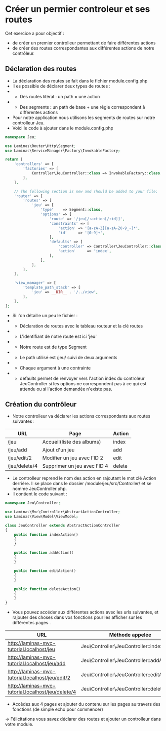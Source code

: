 # Créer un permier controleur et ses routes

Cet exercice a pour objectif : 

* de créer un premier controlleur permettant de faire différentes actions
* de créer des routes correspondantes aux différentes actions de notre contrôleur.

## Déclaration des routes 

* La déclaration des routes se fait dans le fichier module.config.php
* Il es possible de déclarer deux types de routes :
* * Des routes litéral : un path = une action 
* * Des segments : un path de base + une règle correspondent à différentes actions
* Pour notre application nous utilisons les segments de routes sur notre controlleur Jeu.
* Voici le code à ajouter dans le module.config.php
``` php
namespace Jeu;

use Laminas\Router\Http\Segment;
use Laminas\ServiceManager\Factory\InvokableFactory;

return [
    'controllers' => [
        'factories' => [
            Controller\JeuController::class => InvokableFactory::class,
        ],
    ],

    // The following section is new and should be added to your file:
    'router' => [
        'routes' => [
            'jeu' => [
                'type'    => Segment::class,
                'options' => [
                    'route' => '/jeu[/:action[/:id]]',
                    'constraints' => [
                        'action' => '[a-zA-Z][a-zA-Z0-9_-]*',
                        'id'     => '[0-9]+',
                    ],
                    'defaults' => [
                        'controller' => Controller\JeuController::class,
                        'action'     => 'index',
                    ],
                ],
            ],
        ],
    ],

    'view_manager' => [
        'template_path_stack' => [
            'jeu' => __DIR__ . '/../view',
        ],
    ],
];
```
* Si l'on détaille un peu le fichier :
* * Déclaration de routes avec le tableau routeur et la clé routes
* * L'identifiant de notre route est ici 'jeu'
* * Notre route est de type Segment
* * Le path utilisé est /jeu/ suivi de deux arguments
* * Chaque argument à une contrainte 
* * defaults permet de renvoyer vers l'action index du controleur JeuController si les options ne correspondent pas à ce qui est attendu ou si l'action demandée n'existe pas.


## Création du contrôleur

* Notre controlleur va déclarer les actions correspondants aux routes suivantes :

| URL  | Page  | Action  |
|---|---|---|
| /jeu  | Accueil(liste des albums)  | index  |
| /jeu/add  | Ajout d'un jeu  | add  |
| /jeu/edit/2 | Modifier un jeu avec l'ID 2  | edit  |
| /jeu/delete/4 | Supprimer un jeu avec l'ID 4 | delete |

* Le controlleur reprend le nom des action en rajoutant le mot clé Action derrière. Il se place dans le dossier /module/jeu/src/Controller/
et se nomme JeuController.php.
* Il contient le code suivant :
``` php
namespace Jeu\Controller;

use Laminas\Mvc\Controller\AbstractActionController;
use Laminas\View\Model\ViewModel;

class JeuController extends AbstractActionController
{
    public function indexAction()
    {
    }

    public function addAction()
    {
    }

    public function editAction()
    {
    }

    public function deleteAction()
    {
    }
}
```
* Vous pouvez accéder aux différentes actions avec les urls suivantes, et rajouter des choses dans vos fonctions pour les afficher sur les différentes pages .

| URL  | Méthode appelée  | 
|---|---|
| http://laminas-mvc-tutorial.localhost/jeu  | Jeu\Controller\JeuController::indexAction  |
| http://laminas-mvc-tutorial.localhost/jeu/add  | Jeu\Controller\JeuController::addAction  |
| http://laminas-mvc-tutorial.localhost/jeu/edit/2 |  Jeu\Controller\JeuController::editAction  |
| http://laminas-mvc-tutorial.localhost/jeu/delete/4 | Jeu\Controller\JeuController::deleteAction |

* Accèdez aux 4 pages et ajouter du contenu sur les pages au travers des fonctions (de simple echo pour commencer)

-> Félicitations vous savez déclarer des routes et ajouter un controlleur dans votre module.